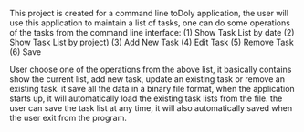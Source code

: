 This project is created for a command line toDoly application, the user will
use this application to maintain a list of tasks, one can do some operations of the tasks from the command line interface:
(1) Show Task List by date
(2) Show Task List by project)
(3) Add New Task
(4) Edit Task
(5) Remove Task
(6) Save

User choose one of the operations from the above list, it basically contains show 
the current list, add new task, update an existing task or remove an existing task. it save all the data in a binary file format, when the application starts up, it will automatically load the existing task lists from the file. the user can save the task list at any time, it will also automatically saved when the user exit from the program.

